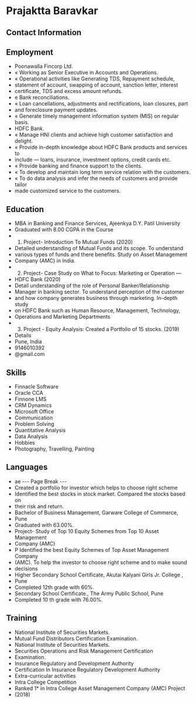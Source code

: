# Prajaktta Baravkar

## Contact Information



## Employment

* Poonawalla Fincorp Ltd.
* « Working as Senior Executive in Accounts and Operations.
* « Operational activities like Generating TDS, Repayment schedule,
* statement of account, swapping of account, sanction letter, interest
* certificate, TDS and excess amount refunds.
* e Bank reconciliations.
* « Loan cancellations, adjustments and rectifications, loan closures, part
* and foreclosure payment updates.
* « Generate timely management information system (MIS) on regular basis.
* HDFC Bank.
* « Manage HNI clients and achieve high customer satisfaction and delight.
* « Provide in-depth knowledge about HDFC Bank products and services to
* include — loans, insurance, investment options, credit cards etc.
* « Provide banking and finance support to the clients.
* « To develop and maintain long term service relation with the customers.
* « To do data analysis and infer the needs of customers and provide tailor
* made customized service to the customers.


## Education

* MBA in Banking and Finance Services, Ajeenkya D.Y. Patil University
* Graduated with 8.00 CGPA in the Course
* 1. Project- Introduction To Mutual Funds (2020)
* Detailed understanding of Mutual Funds and its scope. To understand
* various types of funds and there benefits. Study on Asset Management
* Company (AMC) in India.
* 2. Project- Case Study on What to Focus: Marketing or Operation —
* HDFC Bank (2020)
* Detail understanding of the role of Personal Banker/Relationship
* Manager in banking sector. To understand perception of the customer
* and how company generates business through marketing. In-depth study
* on HDFC Bank such as Human Resource, Management, Technology,
* Operations and Marketing Departments
* 3. Project - Equity Analysis: Created a Portfolio of 15 stocks. (2019)
* Details
* Pune, India
* 9146010392
* @gmail.com


## Skills

* Finnacle Software
* Oracle CCA
* Finnone LMS
* CRM Dynamics
* Microsoft Office
* Communication
* Problem Solving
* Quantitative Analysis
* Data Analysis
* Hobbies
* Photography, Travelling, Painting


## Languages

* ae
--- Page Break ---
* Created a portfolio for investor which helps to choose right scheme
* Identified the best stocks in stock market. Compared the stocks based on
* their risk and return.
* Bachelor of Business Management, Garware College of Commerce,
* Pune
* Graduated with 63.00%.
* Project- Study of Top 10 Equity Schemes from Top 10 Asset Management
* Company (AMC)
* P Identified the best Equity Schemes of Top Asset Management Company
* (AMC). To help the investor to choose right scheme and to make sound
* decisions
* Higher Secondary School Certificate, Akutai Kalyani Girls Jr. College ,
* Pune
* Completed 12th grade with 60%.
* Secondary School Certificate., The Army Public School, Pune
* Completed 10 th grade with 76.00%.


## Training

* National Institute of Securities Markets.
* Mutual Fund Distributors Certification Examination.
* National Institute of Securities Markets.
* Securities Operations and Risk Management Certification
* Examination.
* Insurance Regulatory and Development Authority
* Certification In Insurance Regulatory Development Authority
* Extra-curricular activities
* Intra College Competition
* Ranked 1* in Intra College Asset Management Company (AMC) Project
* (2018)

